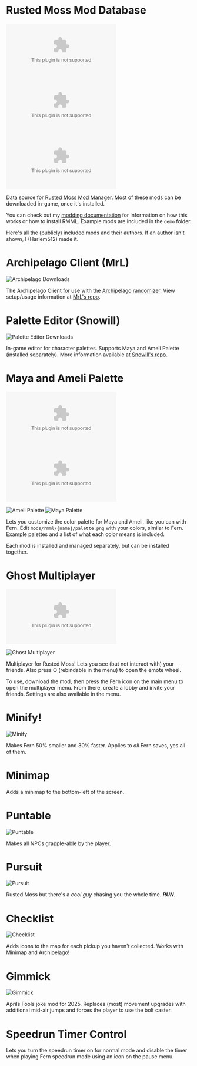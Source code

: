 # Rusted Moss Mod Database

![RMML Latest Downloads](https://img.shields.io/github/downloads/Harlem512/rm-mod-manager/1.4/rmml_6_14.zip?color=blue&label=latest)
![RMML Historical Downloads](https://img.shields.io/github/downloads/Harlem512/rm-mod-manager/1.3/rmml_6_13.zip?color=blue&label=historical)
![RMML Historical Downloads](https://img.shields.io/github/downloads/Harlem512/rm-mod-manager/1.2/rmml_6_12.zip?color=blue&label=historical)

Data source for [Rusted Moss Mod Manager](https://github.com/Harlem512/rm-mod-manager). Most of these mods can be downloaded in-game, once it's installed.

You can check out my [modding documentation](https://harlem512.github.io/rm-docs/) for information on how this works or how to install RMML. Example mods are included in the `demo` folder.

Here's all the (publicly) included mods and their authors. If an author isn't shown, I (Harlem512) made it.

# Archipelago Client (MrL)

![Archipelago Downloads](https://img.shields.io/github/downloads/dgrossmann144/RustedMossArchipelagoClient/total?color=blue)

The Archipelago Client for use with the [Archipelago randomizer](https://archipelago.gg/). View setup/usage information at [MrL's repo](https://github.com/dgrossmann144/RustedMossArchipelagoClient).

# Palette Editor (Snowill)

![Palette Editor Downloads](https://img.shields.io/github/downloads/Iciclis/RustedMoss-PaletteEditor/total?color=blue)

In-game editor for character palettes. Supports Maya and Ameli Palette (installed separately). More information available at [Snowill's repo](https://github.com/Iciclis/RustedMoss-PaletteEditor).

# Maya and Ameli Palette

![maya Palette downloads](https://img.shields.io/github/downloads/Harlem512/rm-mod-database/maya_palette.zip?color=blue)
![Ameli Palette downloads](https://img.shields.io/github/downloads/Harlem512/rm-mod-database/ameli_palette.zip?color=blue)

![Ameli Palette](assets/ameli_thumbnail.png)
![Maya Palette](assets/maya_thumbnail.png)

Lets you customize the color palette for Maya and Ameli, like you can with Fern. Edit `mods/rmml/{name}/palette.png` with your colors, similar to Fern. Example palettes and a list of what each color means is included.

Each mod is installed and managed separately, but can be installed together.

# Ghost Multiplayer

![Ghost Multiplayer downloads](https://img.shields.io/github/downloads/Harlem512/rm-mod-database/ghost_mp.zip?color=blue)

![Ghost Multiplayer](assets/ghost_mp.png)

Multiplayer for Rusted Moss! Lets you see (but not interact with) your friends. Also press O (rebindable in the menu) to open the emote wheel.

To use, download the mod, then press the Fern icon on the main menu to open the multiplayer menu. From there, create a lobby and invite your friends. Settings are also available in the menu.

# Minify!

![Minify](assets/minify.png)

Makes Fern 50% smaller and 30% faster. Applies to _all_ Fern saves, yes all of them.

# Minimap

Adds a minimap to the bottom-left of the screen.

# Puntable

![Puntable](assets/punt.gif)

Makes all NPCs grapple-able by the player.

# Pursuit

![Pursuit](assets/pursuit.png)

Rusted Moss but there's a _cool guy_ chasing you the whole time. **_RUN_**.

# Checklist

![Checklist](assets/checklist.png)

Adds icons to the map for each pickup you haven't collected. Works with Minimap and Archipelago!

# Gimmick

![Gimmick](assets/gimmick.png)

Aprils Fools joke mod for 2025. Replaces (most) movement upgrades with additional mid-air jumps and forces the player to use the bolt caster.

# Speedrun Timer Control

Lets you turn the speedrun timer on for normal mode and disable the timer when playing Fern speedrun mode using an icon on the pause menu.
